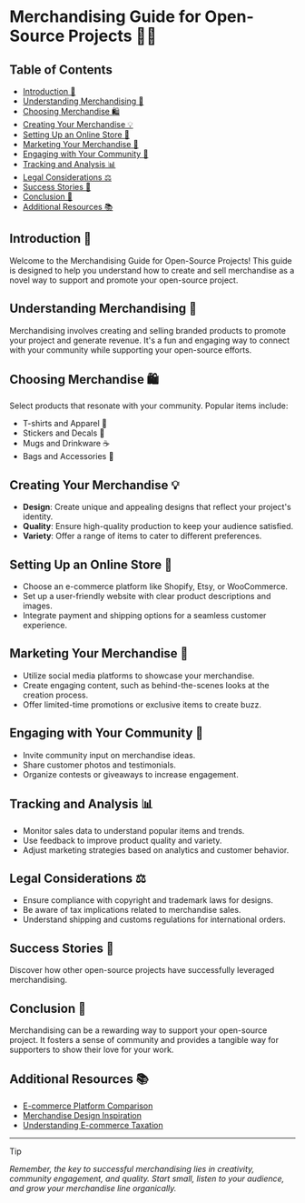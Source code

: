 # Merchandising Guide for Open-Source Projects 🎁🚀

## Table of Contents
- [Introduction 📘](#introduction-)
- [Understanding Merchandising 🧐](#understanding-merchandising-)
- [Choosing Merchandise 🛍️](#choosing-merchandise-)
- [Creating Your Merchandise 💡](#creating-your-merchandise-)
- [Setting Up an Online Store 🏪](#setting-up-an-online-store-)
- [Marketing Your Merchandise 📣](#marketing-your-merchandise-)
- [Engaging with Your Community 🤗](#engaging-with-your-community-)
- [Tracking and Analysis 📊](#tracking-and-analysis-)
- [Legal Considerations ⚖️](#legal-considerations-)
- [Success Stories 🌟](#success-stories-)
- [Conclusion 🌈](#conclusion-)
- [Additional Resources 📚](#additional-resources-)

## Introduction 📘
Welcome to the Merchandising Guide for Open-Source Projects! This guide is designed to help you understand how to create and sell merchandise as a novel way to support and promote your open-source project.

## Understanding Merchandising 🧐
Merchandising involves creating and selling branded products to promote your project and generate revenue. It's a fun and engaging way to connect with your community while supporting your open-source efforts.

## Choosing Merchandise 🛍️
Select products that resonate with your community. Popular items include:
- T-shirts and Apparel 👕
- Stickers and Decals 🌟
- Mugs and Drinkware ☕
- Bags and Accessories 🎒

## Creating Your Merchandise 💡
- **Design**: Create unique and appealing designs that reflect your project's identity.
- **Quality**: Ensure high-quality production to keep your audience satisfied.
- **Variety**: Offer a range of items to cater to different preferences.

## Setting Up an Online Store 🏪
- Choose an e-commerce platform like Shopify, Etsy, or WooCommerce.
- Set up a user-friendly website with clear product descriptions and images.
- Integrate payment and shipping options for a seamless customer experience.

## Marketing Your Merchandise 📣
- Utilize social media platforms to showcase your merchandise.
- Create engaging content, such as behind-the-scenes looks at the creation process.
- Offer limited-time promotions or exclusive items to create buzz.

## Engaging with Your Community 🤗
- Invite community input on merchandise ideas.
- Share customer photos and testimonials.
- Organize contests or giveaways to increase engagement.

## Tracking and Analysis 📊
- Monitor sales data to understand popular items and trends.
- Use feedback to improve product quality and variety.
- Adjust marketing strategies based on analytics and customer behavior.

## Legal Considerations ⚖️
- Ensure compliance with copyright and trademark laws for designs.
- Be aware of tax implications related to merchandise sales.
- Understand shipping and customs regulations for international orders.

## Success Stories 🌟
Discover how other open-source projects have successfully leveraged merchandising.

## Conclusion 🌈
Merchandising can be a rewarding way to support your open-source project. It fosters a sense of community and provides a tangible way for supporters to show their love for your work.

## Additional Resources 📚
- [E-commerce Platform Comparison](https://www.ecommerce-platforms.com/)
- [Merchandise Design Inspiration](https://www.behance.net/)
- [Understanding E-commerce Taxation](https://www.taxjar.com/)

---

> [!TIP]  
> *Remember, the key to successful merchandising lies in creativity, community engagement, and quality. Start small, listen to your audience, and grow your merchandise line organically.*
